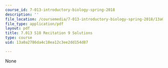 ```yaml
---
course_id: 7-013-introductory-biology-spring-2018
description: ''
file_location: /coursemedia/7-013-introductory-biology-spring-2018/13a0a2786da4c10ea12c3ee2dd154d87_MIT7_013s18R9S.pdf
file_type: application/pdf
layout: pdf
title: 7.013 S18 Recitation 9 Solutions
type: course
uid: 13a0a2786da4c10ea12c3ee2dd154d87

---
```

None